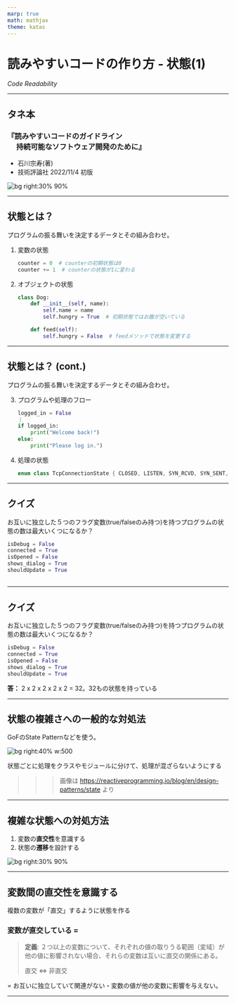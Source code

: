 ```yaml
---
marp: true
math: mathjax
theme: katas
---
```

<!-- 
size: 16:9
paginate: true
-->
<!-- header: 勉強会# ― エンジニアとしての解像度を高めるための勉強会-->

# 読みやすいコードの作り方 - 状態(1)

_Code Readability_

---

## タネ本

### 『読みやすいコードのガイドライン<br>　 持続可能なソフトウェア開発のために』

- 石川宗寿(著)
- 技術評論社 2022/11/4 初版

![bg right:30% 90%](assets/12-book.jpg)

---

## 状態とは？

プログラムの振る舞いを決定するデータとその組み合わせ。

1. 変数の状態
    ```py
    counter = 0  # counterの初期状態は0
    counter += 1  # counterの状態が1に変わる
    ```
2. オブジェクトの状態
    ```py
    class Dog:
        def __init__(self, name):
            self.name = name
            self.hungry = True  # 初期状態ではお腹が空いている

        def feed(self):
            self.hungry = False  # feedメソッドで状態を変更する
    ```

<!--
定義は、日常で使う「状態」と同様で問題ない。ただし、ソフトウェア開発においては以下の特徴がある。
* 状態は、時間の経過により変化するものに対して適用される
* 状態は、過去の処理結果を先々使用するために適用される
(https://mejiro8.hatenablog.com/entry/2021/11/07/003043) -->

---

## 状態とは？ (cont.)

プログラムの振る舞いを決定するデータとその組み合わせ。

3. プログラムや処理のフロー
    ```py
    logged_in = False
    ︙
    if logged_in:
        print("Welcome back!")
    else:
        print("Please log in.")

4. 処理の状態
    ```cpp
    enum class TcpConnectionState { CLOSED, LISTEN, SYN_RCVD, SYN_SENT, ESTAB, … }
    ```

<!--
もっと突き詰めて言うと、プログラムは入力がまったく同じである場合は同じように動き、一方で入力のほんの一部でも異なっていれば異なる動きをする(ことがある)。
これはつまりそのプログラムが「変化しうる変数や入力情報のすべての組み合わせからなる状態数」を持っているということになる
-->

---

## クイズ

お互いに独立した５つのフラグ変数(true/falseのみ持つ)を持つプログラムの状態の数は最大いくつになるか？

```py
isDebug = False
connected = True
isOpened = False
shows_dialog = True
shouldUpdate = True
```

##

---

## クイズ

お互いに独立した５つのフラグ変数(true/falseのみ持つ)を持つプログラムの状態の数は最大いくつになるか？

```py
isDebug = False
connected = True
isOpened = False
shows_dialog = True
shouldUpdate = True
```

**答：**  2 x 2 x 2 x 2 x 2 = 32。32もの状態を持っている

<!-- この32種類のどこにいるかを考えないといけない。この状態で、それぞれの組み合わせで別の処理をしないといけない
状態は少ない方が良いことが分かる -->

<!-- ・・・とはいえ、状態はどうしても作らなければならないことがある。その状態とどう向き合うか、が長年我々が取り組んでいること -->

---

## 状態の複雑さへの一般的な対処法

GoFのState Patternなどを使う。

![bg right:40% w:500](./assets/20-state-diagram.png)

状態ごとに処理をクラスやモジュールに分けて、処理が混ざらないようにする

>>> 画像は https://reactiveprogramming.io/blog/en/design-patterns/state より

<!-- ある状態のときの処理をクラスの中に閉じ込められるので、他の状態のことを考えなくてもよくなる -->

---

## 複雑な状態への対処方法

1. 変数の**直交性**を意識する
2. 状態の**遷移**を設計する

![bg right:30% 90%](assets/12-book.jpg)

<!-- この本ではどのような点に注意すると良いと言っているか -->

---

## 変数間の直交性を意識する

複数の変数が「直交」するように状態を作る

### 変数が**直交**している =

> **定義**:
> ２つ以上の変数について、それぞれの値の取りうる範囲（変域）が他の値に影響されない場合、それらの変数は互いに直交の関係にある。
>
> 直交 ⇔ 非直交

= お互いに独立していて関連がない・変数の値が他の変数に影響を与えない。

---

